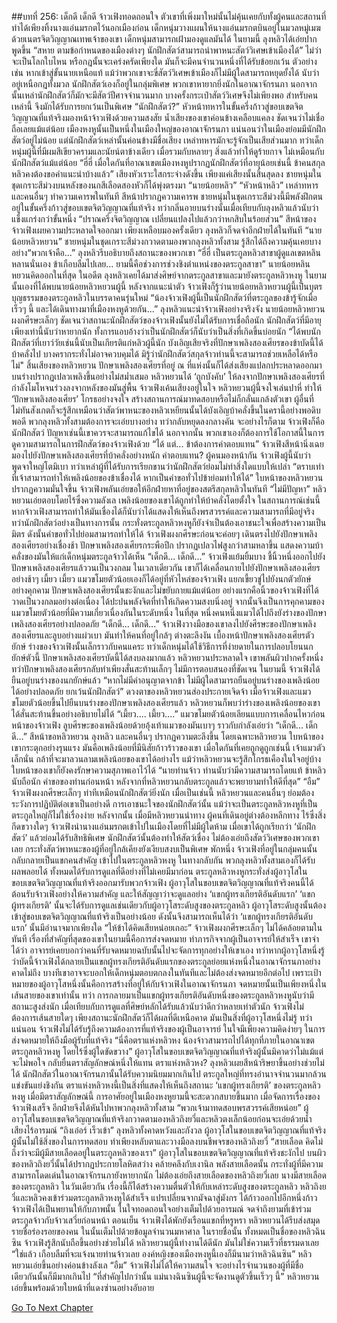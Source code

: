 ##บทที่ 256: เด็กดี เด็กดี
จ้าวเฟิงทอดถอนใจ ตัวเขาที่เพิ่งมาใหม่นั้นไม่คุ้นเคยกับทั้งผู้คนและสถานที่ ทำได้เพียงทิ้งนางแอ่นมรกตไว้นอกเมืองก่อน
เด็กหนุ่มวางแผนให้นางแอ่นมรกตบินอยู่ในมวลหมู่เมฆ ด้วยเนตรจิตวิญญาณเทพเจ้าของเขา เด็กหนุ่มสามารถเฝ้ามองดูแลมันได้
ในยามนี้ ลุงหลิวได้เอ่ยปากพูดขึ้น “สหาย ตามข้อกำหนดของเมืองต่างๆ นักฝึกสัตว์สามารถนำพาหนะสัตว์วิเศษเข้าเมืองได้”
ไม่ว่าจะเป็นโลกใบไหน หรือกฎนั้นจะเคร่งครัดเพียงใด มันก็จะมีคนจำนวนหนึ่งที่ได้รับข้อยกเว้น
ตัวอย่างเช่น หากเข้าสู่ขั้นนายเหนือแท้ แม้ว่าพวกเขาจะขี่สัตว์วิเศษเข้าเมืองก็ไม่มีผู้ใดสามารถหยุดยั้งได้ นับว่าอยู่เหนือกฎทั้งมวล
นักฝึกสัตว์เองก็อยู่ในกลุ่มพิเศษ พวกเขาหายากยิ่งนักในอาณาจักรนภา
นอกจากนั้นเหล่านักฝึกสัตว์ก็มักจะมีสัตว์ปีศาจจำนวนมาก บางครั้งกระเป๋าสัตว์วิเศษจึงไม่เพียงพอ
สำหรับคนเหล่านี้ จึงมักได้รับการยกเว้นเป็นพิเศษ
“นักฝึกสัตว์?”
หัวหน้าทหารในขั้นครึ่งก้าวสู่ขอบเขตจิตวิญญาณที่แท้จริงมองหน้าจ้าวเฟิงด้วยความสงสัย
น้ำเสียงของเขาค่อนข้างเคลือบแคลง ชัดเจนว่าไม่เชื่อถือเลยแม้แต่น้อย
เมืองหงหูนั้นเป็นหนึ่งในเมืองใหญ่ของอาณาจักรนภา แน่นอนว่าในเมืองย่อมมีนักฝึกสัตว์อยู่ไม่น้อย
แต่นักฝึกสัตว์เหล่านั้นค่อนข้างมีชื่อเสียง เหล่าทหารมักจะรู้จักเป็นเสียส่วนมาก
ทว่าเด็กหนุ่มผู้นี้ที่มีผมสีเขียวครามและนัยน์ตาข้างเดียว เมื่อรวมกับหลายๆ สิ่งแล้วทำให้ดูร้ายกาจ ไม่เหมือนกับนักฝึกสัตว์แม้แต่น้อย
“ฮี่ฮี่ เมื่อใดกันที่อาณาเขตเมืองหงหูปรากฏนักฝึกสัตว์ที่อายุน้อยเช่นนี้ ข้าคนสกุลหลิวคงต้องขอคำแนะนำบ้างแล้ว”
เสียงหัวเราะใสกระจ่างดังขึ้น
เพียงแค่เสียงนั้นสิ้นสุดลง ชายหนุ่มในชุดเกราะสีม่วงบนหลังของนกสีเลือดสองหัวก็ได้พุ่งตรงมา
“นายน้อยหลิว”
“หัวหน้าหลิว”
เหล่าทหารและคนอื่นๆ ทำความเคารพในทันที สีหน้าปรากฏความเคารพ
ชายหนุ่มในชุดเกราะสีม่วงนี้มีพลังฝึกตนอยู่ในขั้นครึ่งก้าวสู่ขอบเขตจิตวิญญาณที่แท้จริง ทว่ากลิ่นอายบนร่างนั้นเมื่อเทียบกับลุงหลิวแล้วนับว่าแข็งแกร่งกว่าขั้นหนึ่ง
“ปราณครึ่งจิตวิญญาณ เปลี่ยนแปลงไปแล้วกว่าหกสิบในร้อยส่วน”
สีหน้าของจ้าวเฟิงเผยความประหลาดใจออกมา
เพียงเหลือบมองครั้งเดียว ลุงหลิวก็จดจำอีกฝ่ายได้ในทันที “นายน้อยหลิวหยวน”
ชายหนุ่มในชุดเกราะสีม่วงกวาดตามองพวกลุงหลิวทั้งสาม รู้สึกได้ถึงความคุ้นเคยบางอย่าง“พวกเจ้าคือ...”
ลุงหลิวรีบอธิบายถึงสถานะของพวกเขา
“ฮี่ฮี่ เป็นตระกูลหลิวสาขาผู้ดูแลเขตหลินหลานนั่นเอง ข้าเกือบลืมไปเลย... ยามนี้คือช่วงการช่วงชิงตำแหน่งของตระกูลสาขา”
นายน้อยหลินหยวนคิดออกในที่สุด
ในอดีต ลุงหลิวเคยได้มาส่งศิษย์จากตระกูลสาขาและมายังตระกูลหลิวหงหู ในยามนั้นเองที่ได้พบนายน้อยหลิวหยวนผู้นี้
หลังจากแนะนำตัว จ้าวเฟิงก็รู้ว่านายน้อยหลิวหยวนผู้นี้เป็นบุตรบุญธรรมของตระกูลหลิวในบรรดาคนรุ่นใหม่
“น้องจ้าวเฟิงผู้นี้เป็นนักฝึกสัตว์ที่ตระกูลของข้ารู้จักเมื่อเร็วๆ นี้ และได้เดินทางมาที่เมืองหงหูด้วยกัน...”
ลุงหลิวแนะนำจ้าวเฟิงอย่างจริงจัง
นายน้อยหลิวหยวนผงกศีรษะเล็กๆ ชัดเจนว่าสถานะนักฝึกสัตว์ของจ้าวเฟิงนั้นยังไม่ได้รับการเชื่อถือนัก
นักฝึกสัตว์ที่มีอายุเพียงเท่านี้นับว่าหายากนัก ทั้งการแอบอ้างว่าเป็นนักฝึกสัตว์ก็นับว่าเป็นสิ่งที่เกิดขึ้นบ่อยนัก
“ได้พบนักฝึกสัตว์ที่เยาว์วัยเช่นนี้นับเป็นเกียรติแก่หลิวผู้นี้นัก บังเอิญเสียจริงที่ปักษาเพลิงสองเศียรของข้าบัดนี้ได้บ้าคลั่งไป บางครากระทั่งไม่อาจควบคุมได้ มิรู้ว่านักฝึกสัตว์สกุลจ้าวท่านนี้จะสามารถช่วยเหลือได้หรือไม่"
สิ้นเสียงของหลิวหยวน ปักษาเพลิงสองเศียรที่อยู่ ณ ที่แห่งนั้นก็ได้ส่งเสียงแปลกประหลาดออกมา บนร่างปรากฏเปลวเพลิงขึ้นอย่างไม่สม่ำเสมอ
หลิวหยวนได้ ‘ถูกบังคับ’ ให้ลงจากปักษาเพลิงสองเศียรที่กำลังโมโหจนร่วงลงจากหลังของมันสู่พื้น
จ้าวเฟิงเค้นเสียงอยู่ในใจ หลิวหยวนผู้นี้จงใจเล่นปาหี่ ทำให้ ‘ปักษาเพลิงสองเศียร’ โกรธอย่างจงใจ สร้างสถานการณ์มาทดสอบหรือไม่ก็กลั่นแกล้งตัวเขา
ผู้อื่นที่ไม่ทันสังเกตก็จะรู้สึกเหมือนว่าสัตว์พาหนะของหลิวเหยียนนั้นได้บังเอิญบ้าคลั่งขึ้นในครานี้อย่างพอดิบพอดี
พวกลุงหลิวทั้งสามต้องการจะเอ่ยบางอย่าง ทว่ากลับหยุดลงกลางคัน
จะอย่างไรก็ตาม จ้าวเฟิงก็คือนักฝึกสัตว์ ปัญหาเช่นนี้เขาควรจะสามารถแก้ไขได้
นอกจากนั้น พวกเขาเองก็ต้องการใช้โอกาสนี้ในการดูความสามารถในการฝึกสัตว์ของจ้าวเฟิงด้วย
“ได้ แต่... ข้าต้องการค่าตอบแทน”
จ้าวเฟิงสีหน้านิ่งเฉย มองไปยังปักษาเพลิงสองเศียรที่บ้าคลั่งอย่างหนัก
ค่าตอบแทน?
ผู้คนมองหน้ากัน จ้าวเฟิงผู้นี้นับว่าพูดจาใหญ่โตมิเบา
ทว่าเหล่าผู้ที่ได้รับการเรียกขานว่านักฝึกสัตว์ย่อมไม่ทำสิ่งใดแบบให้เปล่า
“ตราบเท่าที่เจ้าสามารถทำให้เพลิงน้อยของข้าเชื่องได้ หากเป็นคำขอทั่วไปข้าย่อมทำให้ได้”
ใบหน้าของหลิวหยวนปรากฏความมั่นใจขึ้น
จ้าวเฟิงพลันเอ่ยขอให้อีกฝ่ายหาที่อยู่ของสตรีสกุลหลิวในทันที
“ไม่มีปัญหา”
หลิวหยวนเอ่ยตอบโดยไร้ซึ่งความลังเล
เพลิงน้อยของเขาได้ถูกทำให้บ้าคลั่งโดยตั้งใจ ในสถานการณ์เช่นนี้ หากจ้าวเฟิงสามารถทำให้มันเชื่องได้ก็นับว่าได้แสดงให้เห็นถึงพรสวรรค์และความสามารถที่มีอยู่จริง
ทว่านักฝึกสัตว์อย่างเป็นทางการนั้น กระทั่งตระกูลหลิวหงหูก็ยังจำเป็นต้องเอาชนะใจเพื่อสร้างความเป็นมิตร ดังนั้นคำขอทั่วไปย่อมสามารถทำให้ได้
จ้าวเฟิงผงกศีรษะก่อนจะค่อยๆ เดินตรงไปยังปักษาเพลิงสองเศียรอย่างเชื่องช้า
ปักษาเพลิงสองเศียรกระพือปีก ปรากฏเปลวไฟสูงกว่าสามหลาขึ้น  แสดงความบ้าคลั่งของมันให้แก่เด็กหนุ่มตระกูลจ้าวได้เห็น
“เด็กดี... เด็กดี...”
จ้าวเฟิงแย้มยิ้มบาง ชี้นิ้วหนึ่งออกไปยังปักษาเพลิงสองเศียรแล้ววนเป็นวงกลม
ในเวลาเดียวกัน เขาก็ได้เคลื่อนกายไปยังปักษาเพลิงสองเศียรอย่างช้าๆ
เมี้ยว เมี้ยว
แมวขโมยตัวน้อยเองก็ได้อยู่ที่หัวไหล่ของจ้าวเฟิง แยกเขี้ยวขู่ไปยังนกตัวยักษ์อย่างคุกคาม
ปักษาเพลิงสองเศียรนั้นชะงักและไม่ขยับกายแม้แต่น้อย
อย่างแรกคือนิ้วของจ้าวเฟิงที่ได้วาดเป็นวงกลมอย่างต่อเนื่อง ได้ปะปนพลังจิตที่ทำให้เกิดความสงบนิ่งอยู่
จากนั้นจึงเป็นการคุกคามของแมวขโมยตัวน้อยที่มีความเกี่ยวเนื่องกันในระดับหนึ่ง
ในที่สุด
หนึ่งคนหนึ่งแมวได้ไปถึงยังร่างของปักษาเพลิงสองเศียรอย่างปลอดภัย
“เด็กดี... เด็กดี...”
จ้าวเฟิงวางมือของเขาลงไปยังศีรษะของปักษาเพลิงสองเศียรและลูบอย่างแผ่วเบา
มันทำให้คนที่อยู่ใกล้ๆ ต่างตะลึงงัน
เบื้องหน้าปักษาเพลิงสองเศียรตัวยักษ์ ร่างของจ้าวเฟิงนั้นเล็กราวกับคนแคระ
ทว่าเด็กหนุ่มได้ใช้วิธีการที่ง่ายดายในการปลอบโยนนกยักษ์ตัวนี้
ปักษาเพลิงสองเศียรบัดนี้ได้สงบลงมากแล้ว
หลิวหยวนประหลาดใจ เขาพลันผิวปากครั้งหนึ่ง ทว่าปักษาเพลิงสองเศียรกลับทำเพียงสั่นสะท้านเล็กๆ ไม่มีการตอบสนองที่ชัดเจน
ในยามนี้ จ้าวเฟิงได้ยืนอยู่บนร่างของนกยักษ์แล้ว
“หากไม่มีคำอนุญาตจากข้า ไม่มีผู้ใดสามารถยืนอยู่บนร่างของเพลิงน้อยได้อย่างปลอดภัย ยกเว้นนักฝึกสัตว์”
ดวงตาของหลิวหยวนส่องประกายเจิดจ้า
เมื่อจ้าวเฟิงและแมวขโมยตัวน้อยขึ้นไปยืนบนร่างของปักษาเพลิงสองเศียรแล้ว หลิวหยวนก็พบว่าร่างของเพลิงน้อยของเขาได้สั่นสะท้านขึ้นอย่างอธิบายไม่ได้
“เมี้ยว.... เมี้ยว....”
แมวขโมยตัวน้อยเลียนแบบการเคลื่อนไหวก่อนหน้าของจ้าวเฟิง ลูบศีรษะของเพลิงน้อยด้วยอุ้งเท้าแมวของมันเบาๆ ราวกับกำลังเอ่ยว่า “เด็กดี... เด็กดี...”
สีหน้าขอหลิวหยวน ลุงหลิว และคนอื่นๆ ปรากฏความตะลึงขึ้น
โดยเฉพาะหลิวหยวน ใบหน้าของเขากระตุกอย่างรุนแรง มันคือเพลิงน้อยที่มีนิสัยก้าวร้าวของเขา เมื่อใดกันที่เคยถูกดูถูกเช่นนี้
เจ้าแมวตัวเล็กนั่น กล้าที่จะมาลวนลามเพลิงน้อยของเขาได้อย่างไร
แม้ว่าหลิวหยวนจะรู้สึกโกรธเคืองในใจอยู่บ้าง ใบหน้าของเขาก็ยังคงรักษาความสุภาพเอาไว้ได้ “นายท่านจ้าว ท่านนับว่ามีความสามารถโดยแท้ ข้าหลิวนับถือนัก คำขอของท่านก่อนหน้า หลังจากที่หลิวหยวนกลับตระกูลแล้วจะพยายามทำให้ดีที่สุด”
“อืม”
จ้าวเฟิงผงกศีรษะเล็กๆ ท่าทีเหมือนนักฝึกสัตว์ยิ่งนัก
เมื่อเป็นเช่นนี้ หลิวหยวนและคนอื่นๆ ย่อมต้องระวังการปฏิบัติต่อเขาเป็นอย่างดี การเอาชนะใจของนักฝึกสัตว์นั้น แม้ว่าจะเป็นตระกูลหลิวหงหูที่เป็นตระกูลใหญ่ก็ไม่ใช่เรื่องง่าย
หลังจากนั้น
เมื่อมีหลิวหยวนนำทาง ผู้คนที่เดินอยู่ต่างต้องหลีกทาง ไร้ซึ่งสิ่งกีดขวางใดๆ
จ้าวเฟิงนำนางแอ่นมรกตเข้าไปในเมืองโดยที่ไม่มีผู้ใดห้าม
เมื่อเขาได้ถูกเรียกว่า ‘นักฝึกสัตว์’ แล้วย่อมได้รับสิทธิพิเศษ
นักฝึกสัตว์นั้นต้องทำให้สัตว์เชื่อง ไม่ต้องเอ่ยถึงสัตว์วิเศษของพวกเขาเลย กระทั่งสัตว์พาหนะของผู้ที่อยู่ใกล้เคียงยังเงียบสงบเป็นพิเศษ
พักหนึ่ง
จ้าวเฟิงที่อยู่ในกลุ่มคนนั้นกลับกลายเป็นแขกคนสำคัญ เข้าไปในตระกูลหลิวหงหู
ในทางกลับกัน พวกลุงหลิวทั้งสามเองก็ได้รับผลพลอยได้ ทั้งหมดได้รับการดูแลที่ดีอย่างที่ไม่เคยมีมาก่อน
ตระกูลหลิวหงหูกระทั่งส่งผู้อาวุโสในขอบเขตจิตวิญญาณที่แท้จริงออกมารับพวกจ้าวเฟิง
ผู้อาวุโสในขอบเขตจิตวิญญาณที่แท้จริงคนนี้ได้ต้อนรับจ้าวเฟิงอย่างให้ความสำคัญ และให้สัญญาว่าจะดูแลอย่าง ‘แขกผู้ทรงเกียรติอันดับแรก’
‘แขกผู้ทรงเกียรติ’ นั้นจะได้รับการดูแลเช่นเดียวกับผู้อาวุโสระดับสูงของตระกูลหลิว
ผู้อาวุโสระดับสูงนั้นต้องเข้าสู่ขอบเขตจิตวิญญาณที่แท้จริงเป็นอย่างน้อย ดังนั้นจึงสามารถเห็นได้ว่า ‘แขกผู้ทรงเกียรติอันดับแรก’ นั้นมีอำนาจมากเพียงใด
“ให้ข้าได้คิดเสียหน่อยเถอะ”
จ้าวเฟิงผงกศีรษะเล็กๆ ไม่ได้คล้อยตามในทันที
เรื่องที่สำคัญที่สุดของเขาในยามนี้คือการส่งจดหมาย ทำภารกิจจากผู้เป็นอาจารย์ให้สำเร็จ
เขาจำได้ว่า อาจารย์เคยบอกว่าคนที่รับจดหมายฉบับนั้นไปจะจัดการทุกอย่างให้เขาเอง
ทว่าหากผู้อาวุโสหนึ่งรู้ว่าบัดนี้จ้าวเฟิงได้กลายเป็นแขกผู้ทรงเกียรติอันดับแรกของตระกูลย่อยแห่งหนึ่งในอาณาจักรนภาอย่างคาดไม่ถึง บางทีเขาอาจจะบอกให้เด็กหนุ่มตอบตกลงในทันทีและไม่ต้องส่งจดหมายอีกต่อไป
เพราะเป้าหมายของผู้อาวุโสหนึ่งนั้นคือการสร้างที่อยู่ให้กับจ้าวเฟิงในอาณาจักรนภา จดหมายนั้นเป็นเพียงหนึ่งในเส้นสายของเขาเท่านั้น
ทว่า
การกลายมาเป็นแขกผู้ทรงเกียรติอันดับหนึ่งของตระกูลหลิวหงหูนับว่ามีสถานะสูงส่งนัก เมื่อเทียบกับการดูแลที่ศิษย์หลักได้รับแล้วนับว่าดีกว่าหลายเท่าตัวนัก
จ้าวเฟิงไม่ต้องการเส้นสายใดๆ เพียงสถานะนักฝึกสัตว์ก็ได้ผลที่ดีเหนือคาด มันเป็นสิ่งที่ผู้อาวุโสหนึ่งไม่รู้
ทว่าแน่นอน
จ้าวเฟิงไม่ได้รับรู้ถึงความต้องการที่แท้จริงของผู้เป็นอาจารย์ ในใจมีเพียงความคิดง่ายๆ ในการส่งจดหมายให้ถึงมือผู้รับที่แท้จริง
“นี่คือตราแห่งหลิวหง น้องจ้าวสามารถไปได้ทุกที่ภายในอาณาเขตตระกูลหลิวหงหู โดยไร้ซึ่งผู้ใดขัดขวาง”
ผู้อาวุโสในขอบเขตจิตวิญญาณที่แท้จริงผู้นั้นมิคาดว่าไม่แม้แต่จะไม่พอใจ กลับยื่นตราสัญลักษณ์หนึ่งให้แทน
ตราแห่งหลิวหง?
ลุงหลิวเผยสีหน้าริษยาขึ้นอย่างช่วยไม่ได้ นักฝึกสัตว์ในอาณาจักรนภานั้นได้รับความนิยมมากเกินไป ตระกูลใหญ่ที่ทรงอำนาจจำนวนมากล้วนแข่งขันแย่งชิงกัน
ตราแห่งหลิวหงนี้เป็นสิ่งที่แสดงให้เห็นถึงสถานะ ‘แขกผู้ทรงเกียรติ’ ของตระกูลหลิวหงหู
เมื่อมีตราสัญลักษณ์นี้ การอาศัยอยู่ในเมืองหงหูยามนี้จะสะดวกสบายขึ้นมาก
เมื่อจัดการเรื่องของจ้าวเฟิงเสร็จ อีกฝ่ายจึงได้หันไปหาพวกลุงหลิวทั้งสาม
“พวกเจ้ามาทดสอบพรสวรรค์เสียหน่อย”
ผู้อาวุโสในขอบเขตจิตวิญญาณที่แท้จริงกวาดตามองหลิวถิงยวี่และหลิวตงเล็กน้อยก่อนจะเอ่ยด้วยน้ำเสียงไร้อารมณ์
“ถิงเอ๋อร์ เร็วเข้า”
ลุงหลิวทั้งคาดหวังและกังวล
ผู้อาวุโสในขอบเขตจิตวิญญาณที่แท้จริงผู้นั้นไม่ใช้สิ่งของในการทดสอบ ทำเพียงหลับตาและวางมือลงบนชีพจรของหลิวถิงยวี่
“สายเลือด คิดไม่ถึงว่าจะมีผู้มีสายเลือดอยู่ในตระกูลหลิวของเรา”
ผู้อาวุโสในขอบเขตจิตวิญญาณที่แท้จริงชะงักไป
บนผิวของหลิวถิงยวี่นั้นได้ปรากฏประกายโลหิตสว่าง คล้ายคลึงกับเงานิล
พลังสายเลือดนั้น กระทั่งผู้ที่มีความสามารถโดดเด่นในอาณาจักรนภายังหายากนัก ไม่ต้องเอ่ยถึงสายเลือดของหลิวถิงยวี่เลย นางมีสายเลือดของตระกูลหลิว
ในวันเดียวกัน เรื่องนี้ก็ได้สร้างความตื่นตัวให้กับเหล่าระดับสูงของตระกูลหลิว
หลิวถิงยวี่และหลิวคงเข้าร่วมตระกูลหลิวหงหูได้สำเร็จ แปรเปลี่ยนจากมัจฉาสู่มังกร ได้ก้าวออกไปอีกหนึ่งก้าว
จ้าวเฟิงได้เป็นพยานให้กับภาพนั้น ในใจทอดถอนใจอย่างเต็มไปด้วยอารมณ์ จดจำถึงยามที่เข้าร่วมตระกูลจ้าวกับจ้าวเสวี่ยก่อนหน้า
ตอนเย็น
จ้าวเฟิงได้พักยังเรือนแขกที่หรูหรา
หลิวหยวนได้รีบส่งสมุดรายชื่อร่องรอยของคน ในนั้นเต็มไปด้วยข้อมูลจำนวนมหาศาล
ในรายชื่อนั้น ทั้งหมดเป็นชื่อของหลิวฉินซิน
จ้าวเฟิงรู้สึกนับถือขึ้นอย่างช่วยไม่ได้ หลิวหยวนผู้นี้ทำงานได้ดีนัก มันไม่ใช่ความเร็วที่ธรรมดาเลย
“ใช่แล้ว เกือบลืมที่จะแจ้งนายท่านจ้าวเลย องค์หญิงของเมืองหงหูนี้เองก็มีนามว่าหลิวฉินซิน”
หลิวหยวนเอ่ยขึ้นอย่างค่อนข้างลังเล
“อืม”
จ้าวเฟิงไม่ได้ให้ความสนใจ จะอย่างไรจำนวนของผู้ที่มีชื่อเดียวกันนั้นก็มีมากเกินไป
“ที่สำคัญไปกว่านั้น แม่นางฉินซินผู้นี้จะจัดงานดูตัวขึ้นเร็วๆ นี้”
หลิวหยวนเอ่ยขึ้นพร้อมด้วยใบหน้าที่แดงซ่านอย่างอับอาย


[Go To Next Chapter]( ./36.md)
